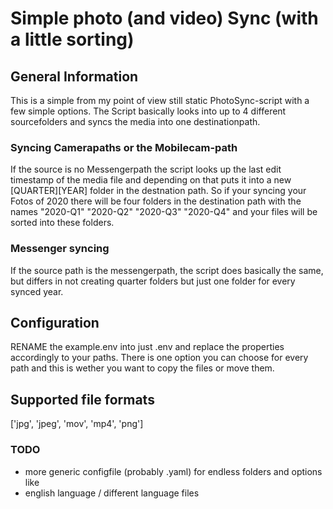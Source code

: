 # Simple photo (and video) Sync (with a little sorting)

## General Information
This is a simple from my point of view still static PhotoSync-script with a few simple options.
The Script basically looks into up to 4 different sourcefolders and syncs the media into one destinationpath.

### Syncing Camerapaths or the Mobilecam-path
If the source is no Messengerpath the script looks up the last edit timestamp of the media file and depending on that puts it into a new [QUARTER][YEAR] folder in the destnation path. So if your syncing your Fotos of 2020 there will be four folders in the destination path with the names 
"2020-Q1"
"2020-Q2"
"2020-Q3"
"2020-Q4"
and your files will be sorted into these folders.

### Messenger syncing
If the source path is the messengerpath, the script does basically the same, but differs in not creating quarter folders but just one folder for every synced year.

## Configuration
RENAME the example.env into just .env and replace the properties accordingly to your paths.
There is one option you can choose for every path and this is wether you want to copy the files or move them.

## Supported file formats
['jpg', 'jpeg', 'mov', 'mp4', 'png']

### TODO
- more generic configfile (probably .yaml) for endless folders and options like
- english language / different language files